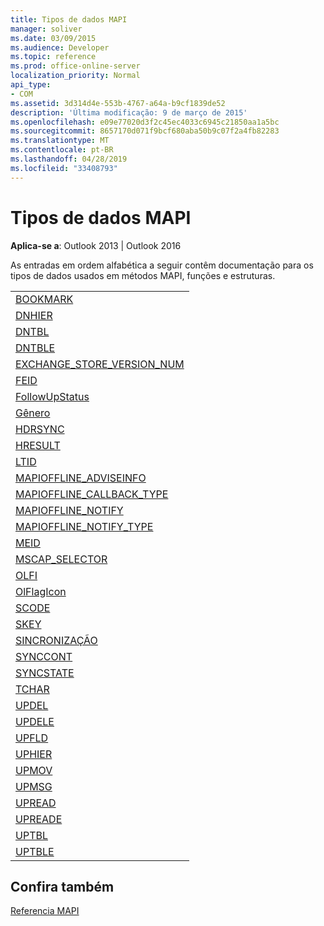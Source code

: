 ```yaml
---
title: Tipos de dados MAPI
manager: soliver
ms.date: 03/09/2015
ms.audience: Developer
ms.topic: reference
ms.prod: office-online-server
localization_priority: Normal
api_type:
- COM
ms.assetid: 3d314d4e-553b-4767-a64a-b9cf1839de52
description: 'Última modificação: 9 de março de 2015'
ms.openlocfilehash: e09e77020d3f2c45ec4033c6945c21850aa1a5bc
ms.sourcegitcommit: 8657170d071f9bcf680aba50b9c07f2a4fb82283
ms.translationtype: MT
ms.contentlocale: pt-BR
ms.lasthandoff: 04/28/2019
ms.locfileid: "33408793"
---
```

# <a name="mapi-data-types"></a>Tipos de dados MAPI

  
  
**Aplica-se a**: Outlook 2013 | Outlook 2016 
  
As entradas em ordem alfabética a seguir contêm documentação para os tipos de dados usados em métodos MAPI, funções e estruturas. 
  
||
|:-----|
|[BOOKMARK](bookmark.md) <br/> |
|[DNHIER](dnhier.md) <br/> |
|[DNTBL](dntbl.md) <br/> |
|[DNTBLE](dntble.md) <br/> |
|[EXCHANGE_STORE_VERSION_NUM](exchange_store_version_num.md) <br/> |
|[FEID](feid.md) <br/> |
|[FollowUpStatus](followupstatus.md) <br/> |
|[Gênero](gender.md) <br/> |
|[HDRSYNC](hdrsync.md) <br/> |
|[HRESULT](hresult.md) <br/> |
|[LTID](ltid.md) <br/> |
|[MAPIOFFLINE_ADVISEINFO](mapioffline_adviseinfo.md) <br/> |
|[MAPIOFFLINE_CALLBACK_TYPE](mapioffline_callback_type.md) <br/> |
|[MAPIOFFLINE_NOTIFY](mapioffline_notify.md) <br/> |
|[MAPIOFFLINE_NOTIFY_TYPE](mapioffline_notify_type.md) <br/> |
|[MEID](meid.md) <br/> |
|[MSCAP_SELECTOR](mscap_selector.md) <br/> |
|[OLFI](olfi.md) <br/> |
|[OlFlagIcon](olflagicon.md) <br/> |
|[SCODE](scode.md) <br/> |
|[SKEY](skey.md) <br/> |
|[SINCRONIZAÇÃO](sync.md) <br/> |
|[SYNCCONT](synccont.md) <br/> |
|[SYNCSTATE](syncstate.md) <br/> |
|[TCHAR](tchar.md) <br/> |
|[UPDEL](updel.md) <br/> |
|[UPDELE](updele.md) <br/> |
|[UPFLD](upfld.md) <br/> |
|[UPHIER](uphier.md) <br/> |
|[UPMOV](upmov.md) <br/> |
|[UPMSG](upmsg.md) <br/> |
|[UPREAD](upread.md) <br/> |
|[UPREADE](upreade.md) <br/> |
|[UPTBL](uptbl.md) <br/> |
|[UPTBLE](uptble.md) <br/> |
   
## <a name="see-also"></a>Confira também



[Referencia MAPI](mapi-reference.md)

